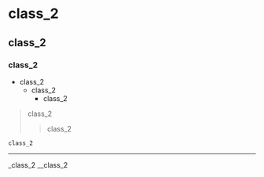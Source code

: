 # class_2
## class_2
### class_2
* class_2
  + class_2
    - class_2

> class_2
> >class_2


    class_2

<hr/>

_class_2
__class_2
